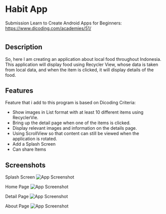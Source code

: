 
# Habit App

Submission Learn to Create Android Apps for Beginners: https://www.dicoding.com/academies/51/

#


## Description

So, here I am creating an application about local food throughout Indonesia. This application will display food using Recycler View, whose data is taken from local data, and when the item is clicked, it will display details of the food.
## Features

Feature that i add to this program is based on Dicoding Criteria:

- Show images in List format with at least 10 different items using RecyclerVie.
- Bring up the detail page when one of the items is clicked. 
- Display relevant images and information on the details page. 
- Using ScrollView so that content can still be viewed when the application is rotated.
- Add a Splash Screen
- Can share Items


## Screenshots

Splash Screen
![App Screenshot](https://github.com/Hilda003/submission-dicoding-android-pemula/assets/118154498/1af9e40c-f3f6-48c4-8e59-dc0bf38b06e5)

Home Page
![App Screenshot](https://github.com/Hilda003/submission-dicoding-android-pemula/assets/118154498/a44a53a2-a89b-4161-9fe2-85d288cac2cd)

Detail Page
![App Screenshot](https://github.com/Hilda003/submission-dicoding-android-pemula/assets/118154498/e916da2f-1eb3-462a-a092-a06064f1f5f1)

About Page
![App Screenshot](https://github.com/Hilda003/submission-dicoding-android-pemula/assets/118154498/9cc21556-ae00-48ee-99c9-4fe5e1b7d43d)








